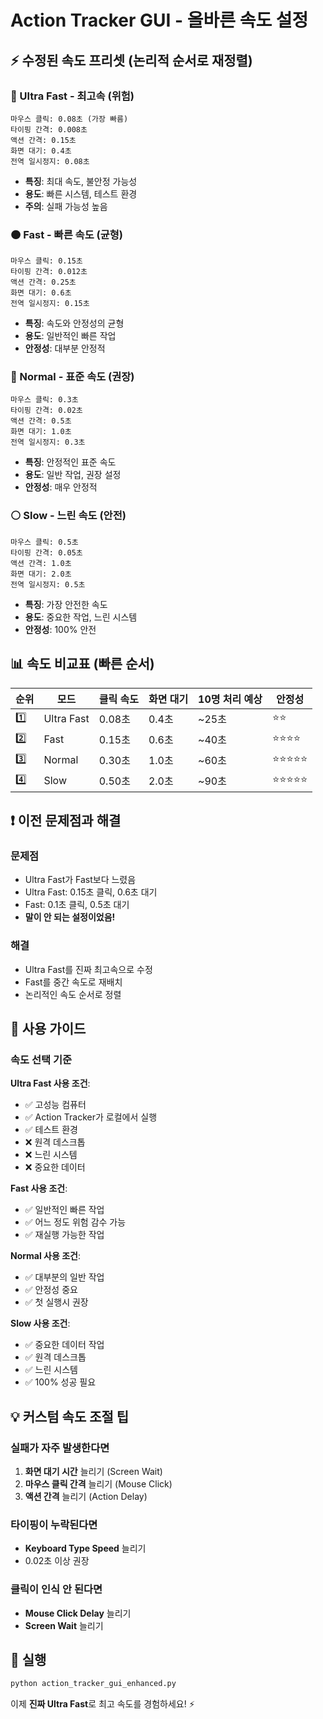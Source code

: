 # Action Tracker GUI - 올바른 속도 설정

## ⚡ 수정된 속도 프리셋 (논리적 순서로 재정렬)

### 🔴 Ultra Fast - 최고속 (위험)
```
마우스 클릭: 0.08초 (가장 빠름)
타이핑 간격: 0.008초
액션 간격: 0.15초
화면 대기: 0.4초
전역 일시정지: 0.08초
```
- **특징**: 최대 속도, 불안정 가능성
- **용도**: 빠른 시스템, 테스트 환경
- **주의**: 실패 가능성 높음

### 🟠 Fast - 빠른 속도 (균형)
```
마우스 클릭: 0.15초
타이핑 간격: 0.012초
액션 간격: 0.25초
화면 대기: 0.6초
전역 일시정지: 0.15초
```
- **특징**: 속도와 안정성의 균형
- **용도**: 일반적인 빠른 작업
- **안정성**: 대부분 안정적

### 🔵 Normal - 표준 속도 (권장)
```
마우스 클릭: 0.3초
타이핑 간격: 0.02초
액션 간격: 0.5초
화면 대기: 1.0초
전역 일시정지: 0.3초
```
- **특징**: 안정적인 표준 속도
- **용도**: 일반 작업, 권장 설정
- **안정성**: 매우 안정적

### ⚪ Slow - 느린 속도 (안전)
```
마우스 클릭: 0.5초
타이핑 간격: 0.05초
액션 간격: 1.0초
화면 대기: 2.0초
전역 일시정지: 0.5초
```
- **특징**: 가장 안전한 속도
- **용도**: 중요한 작업, 느린 시스템
- **안정성**: 100% 안전

## 📊 속도 비교표 (빠른 순서)

| 순위 | 모드 | 클릭 속도 | 화면 대기 | 10명 처리 예상 | 안정성 |
|------|------|-----------|-----------|---------------|---------|
| 1️⃣ | Ultra Fast | 0.08초 | 0.4초 | ~25초 | ⭐⭐ |
| 2️⃣ | Fast | 0.15초 | 0.6초 | ~40초 | ⭐⭐⭐⭐ |
| 3️⃣ | Normal | 0.30초 | 1.0초 | ~60초 | ⭐⭐⭐⭐⭐ |
| 4️⃣ | Slow | 0.50초 | 2.0초 | ~90초 | ⭐⭐⭐⭐⭐ |

## ❗ 이전 문제점과 해결

### 문제점
- Ultra Fast가 Fast보다 느렸음
- Ultra Fast: 0.15초 클릭, 0.6초 대기
- Fast: 0.1초 클릭, 0.5초 대기
- **말이 안 되는 설정이었음!**

### 해결
- Ultra Fast를 진짜 최고속으로 수정
- Fast를 중간 속도로 재배치
- 논리적인 속도 순서로 정렬

## 🎯 사용 가이드

### 속도 선택 기준

**Ultra Fast 사용 조건**:
- ✅ 고성능 컴퓨터
- ✅ Action Tracker가 로컬에서 실행
- ✅ 테스트 환경
- ❌ 원격 데스크톱
- ❌ 느린 시스템
- ❌ 중요한 데이터

**Fast 사용 조건**:
- ✅ 일반적인 빠른 작업
- ✅ 어느 정도 위험 감수 가능
- ✅ 재실행 가능한 작업

**Normal 사용 조건**:
- ✅ 대부분의 일반 작업
- ✅ 안정성 중요
- ✅ 첫 실행시 권장

**Slow 사용 조건**:
- ✅ 중요한 데이터 작업
- ✅ 원격 데스크톱
- ✅ 느린 시스템
- ✅ 100% 성공 필요

## 💡 커스텀 속도 조절 팁

### 실패가 자주 발생한다면
1. **화면 대기 시간** 늘리기 (Screen Wait)
2. **마우스 클릭 간격** 늘리기 (Mouse Click)
3. **액션 간격** 늘리기 (Action Delay)

### 타이핑이 누락된다면
- **Keyboard Type Speed** 늘리기
- 0.02초 이상 권장

### 클릭이 인식 안 된다면
- **Mouse Click Delay** 늘리기
- **Screen Wait** 늘리기

## 🚀 실행
```bash
python action_tracker_gui_enhanced.py
```

이제 **진짜 Ultra Fast**로 최고 속도를 경험하세요! ⚡